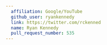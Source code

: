 ```yaml
---
  affiliation: Google/YouTube
  github_user: ryankennedy
  link: https://twitter.com/rckenned
  name: Ryan Kennedy
  pull_request_number: 535
---
```

